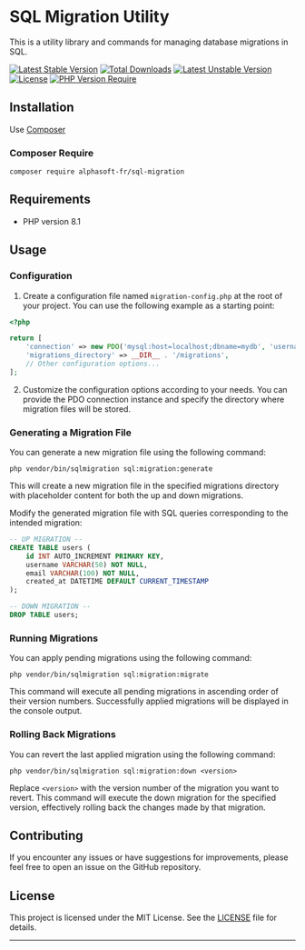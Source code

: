 # SQL Migration Utility
This is a utility library and commands for managing database migrations in SQL.

[![Latest Stable Version](http://poser.pugx.org/alphasoft-fr/sql-migration/v)](https://packagist.org/packages/alphasoft-fr/sql-migration) [![Total Downloads](http://poser.pugx.org/alphasoft-fr/sql-migration/downloads)](https://packagist.org/packages/alphasoft-fr/sql-migration) [![Latest Unstable Version](http://poser.pugx.org/alphasoft-fr/sql-migration/v/unstable)](https://packagist.org/packages/alphasoft-fr/sql-migration) [![License](http://poser.pugx.org/alphasoft-fr/sql-migration/license)](https://packagist.org/packages/alphasoft-fr/sql-migration) [![PHP Version Require](http://poser.pugx.org/alphasoft-fr/sql-migration/require/php)](https://packagist.org/packages/alphasoft-fr/sql-migration)
## Installation
Use [Composer](https://getcomposer.org/)

### Composer Require
```
composer require alphasoft-fr/sql-migration
```

## Requirements

* PHP version 8.1

## Usage

### Configuration

1. Create a configuration file named `migration-config.php` at the root of your project. You can use the following example as a starting point:

```php
<?php

return [
    'connection' => new PDO('mysql:host=localhost;dbname=mydb', 'username', 'password'),
    'migrations_directory' => __DIR__ . '/migrations',
    // Other configuration options...
];
```

2. Customize the configuration options according to your needs. You can provide the PDO connection instance and specify the directory where migration files will be stored.

### Generating a Migration File

You can generate a new migration file using the following command:

```shell
php vendor/bin/sqlmigration sql:migration:generate
```

This will create a new migration file in the specified migrations directory with placeholder content for both the up and down migrations.

Modify the generated migration file with SQL queries corresponding to the intended migration:

```sql
-- UP MIGRATION --
CREATE TABLE users (
    id INT AUTO_INCREMENT PRIMARY KEY,
    username VARCHAR(50) NOT NULL,
    email VARCHAR(100) NOT NULL,
    created_at DATETIME DEFAULT CURRENT_TIMESTAMP
);

-- DOWN MIGRATION --
DROP TABLE users;
```

### Running Migrations

You can apply pending migrations using the following command:

```shell
php vendor/bin/sqlmigration sql:migration:migrate
```

This command will execute all pending migrations in ascending order of their version numbers. Successfully applied migrations will be displayed in the console output.

### Rolling Back Migrations

You can revert the last applied migration using the following command:

```shell
php vendor/bin/sqlmigration sql:migration:down <version>
```

Replace `<version>` with the version number of the migration you want to revert. This command will execute the down migration for the specified version, effectively rolling back the changes made by that migration.

## Contributing

If you encounter any issues or have suggestions for improvements, please feel free to open an issue on the GitHub repository.

## License

This project is licensed under the MIT License. See the [LICENSE](LICENSE) file for details.

---

